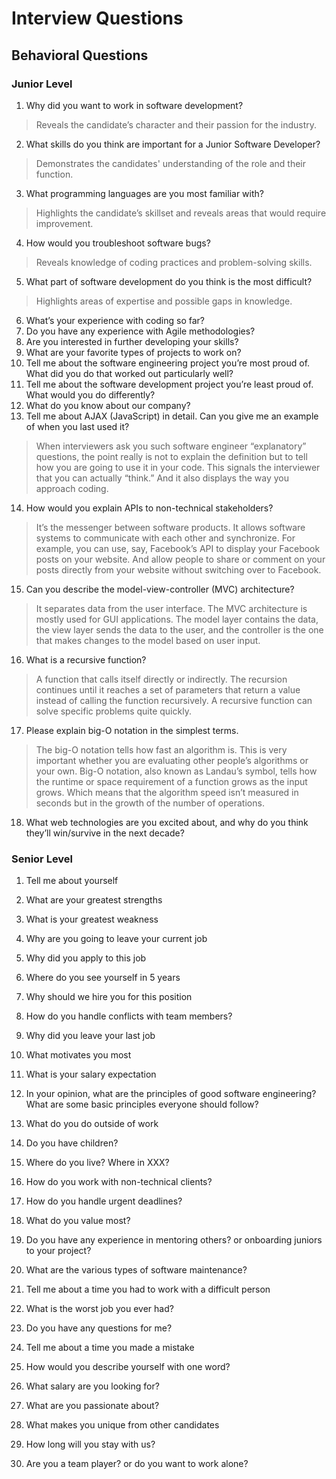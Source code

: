 # Interview Questions

## Behavioral Questions

### Junior Level
1. Why did you want to work in software development?
> Reveals the candidate’s character and their passion for the industry.
2. What skills do you think are important for a Junior Software Developer?
> Demonstrates the candidates' understanding of the role and their function.
3. What programming languages are you most familiar with?
> Highlights the candidate’s skillset and reveals areas that would require improvement.
4. How would you troubleshoot software bugs?
> Reveals knowledge of coding practices and problem-solving skills.
5. What part of software development do you think is the most difficult?
> Highlights areas of expertise and possible gaps in knowledge.
6. What’s your experience with coding so far?
7. Do you have any experience with Agile methodologies?
8. Are you interested in further developing your skills?
9. What are your favorite types of projects to work on?
10. Tell me about the software engineering project you’re most proud of. What did you do that worked out particularly well? 
11. Tell me about the software development project you’re least proud of. What would you do differently?
12. What do you know about our company?
13. Tell me about AJAX (JavaScript) in detail. Can you give me an example of when you last used it?
> When interviewers ask you such software engineer “explanatory” questions, the point really is not to explain the definition but to tell how you are going to use it in your code. This signals the interviewer that you can actually “think.” And it also displays the way you approach coding.
14. How would you explain APIs to non-technical stakeholders? 
> It’s the messenger between software products. It allows software systems to communicate with each other and synchronize. For example, you can use, say, Facebook’s API to display your Facebook posts on your website. And allow people to share or comment on your posts directly from your website without switching over to Facebook.
15. Can you describe the model-view-controller (MVC) architecture?
> It separates data from the user interface. The MVC architecture is mostly used for GUI applications. The model layer contains the data, the view layer sends the data to the user, and the controller is the one that makes changes to the model based on user input.
16. What is a recursive function?
> A function that calls itself directly or indirectly. The recursion continues until it reaches a set of parameters that return a value instead of calling the function recursively. A recursive function can solve specific problems quite quickly.
17. Please explain big-O notation in the simplest terms.
> The big-O notation tells how fast an algorithm is. This is very important whether you are evaluating other people’s algorithms or your own.
> Big-O notation, also known as Landau’s symbol, tells how the runtime or space requirement of a function grows as the input grows. Which means that the algorithm speed isn’t measured in seconds but in the growth of the number of operations.
18. What web technologies are you excited about, and why do you think they’ll win/survive in the next decade?

### Senior Level 
1. Tell me about yourself

2. What are your greatest strengths

3. What is your greatest weakness

4. Why are you going to leave your current job

5. Why did you apply to this job

6. Where do you see yourself in 5 years

7. Why should we hire you for this position

8. How do you handle conflicts with team members?

9. Why did you leave your last job

10. What motivates you most

11. What is your salary expectation

12. In your opinion, what are the principles of good software engineering? What are some basic principles everyone should follow?

13. What do you do outside of work

14. Do you have children?

15. Where do you live? Where in XXX?

16. How do you work with non-technical clients?

17. How do you handle urgent deadlines?

18. What do you value most?

19. Do you have any experience in mentoring others? or onboarding juniors to your project?

20. What are the various types of software maintenance?

21. Tell me about a time you had to work with a difficult person

22. What is the worst job you ever had?

23. Do you have any questions for me?

24. Tell me about a time you made a mistake

25. How would you describe yourself with one word?

26. What salary are you looking for?

27. What are you passionate about?

28. What makes you unique from other candidates

29. How long will you stay with us?

30. Are you a team player? or do you want to work alone?